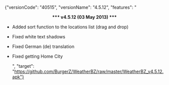 ﻿{"versionCode": "40515", 
"versionName": "4.5.12", 
"features": "<center><strong>*** v4.5.12 (03 May 2013) ***</strong></center><p>
* Added sort function to the locations list (drag and drop)<p>
* Fixed white text shadows<p>
* Fixed German (de) translation<p>
* Fixed getting Home City<p>",
"target": "https://github.com/BurgerZ/WeatherBZ/raw/master/WeatherBZ_v4.5.12.apk"}